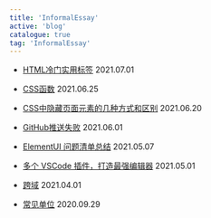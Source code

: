 ```yaml
---
title: 'InformalEssay'
active: 'blog'
catalogue: true
tag: 'InformalEssay'
---
```

- [HTML冷门实用标签](./libs/20210701) <Tag>2021.07.01</Tag>

- [CSS函数](./libs/20210625) <Tag>2021.06.25</Tag>

- [CSS中隐藏页面元素的几种方式和区别](./libs/20210620) <Tag>2021.06.20</Tag>

- [GitHub推送失败](./libs/20210601) <Tag>2021.06.01</Tag>

- [ElementUI 问题清单总结](./libs/20210507) <Tag>2021.05.07</Tag>

- [多个 VSCode 插件，打造最强编辑器](./libs/20210501) <Tag>2021.05.01</Tag>

- [跨域](./libs/20210401) <Tag>2021.04.01</Tag>

- [常见单位](./libs/20200929) <Tag>2020.09.29</Tag>
